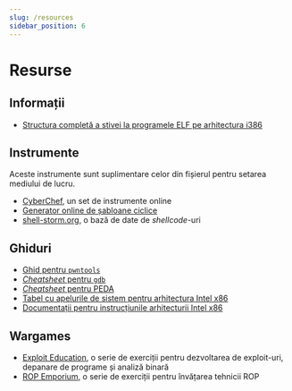 ```yaml
---
slug: /resources
sidebar_position: 6
---
```


# Resurse

## Informații

- [Structura completă a stivei la programele ELF pe arhitectura i386](https://www.win.tue.nl/~aeb/linux/hh/stack-layout.html)

## Instrumente

Aceste instrumente sunt suplimentare celor din fișierul pentru setarea mediului de lucru.

- [CyberChef](https://gchq.github.io/CyberChef/), un set de instrumente online
- [Generator online de șabloane ciclice](https://wiremask.eu/tools/buffer-overflow-pattern-generator)
- [shell-storm.org](http://shell-storm.org/shellcode/), o bază de date de *shellcode*-uri

## Ghiduri

- [Ghid pentru `pwntools`](https://github.com/Gallopsled/pwntools-tutorial)
- [*Cheatsheet* pentru `gdb`](https://gist.github.com/rkubik/b96c23bd8ed58333de37f2b8cd052c30)
- [*Cheatsheet* pentru PEDA](https://github.com/ebtaleb/peda_cheatsheet/blob/master/peda.md)
- [Tabel cu apelurile de sistem pentru arhitectura Intel x86](https://chromium.googlesource.com/chromiumos/docs/+/master/constants/syscalls.md#x86-32_bit)
- [Documentații pentru instrucțiunile arhitecturii Intel x86](https://c9x.me/x86)

## Wargames

- [Exploit Education](https://exploit.education), o serie de exerciții pentru dezvoltarea de exploit-uri, depanare de programe și analiză binară
- [ROP Emporium](https://ropemporium.com), o serie de exerciții pentru învățarea tehnicii ROP